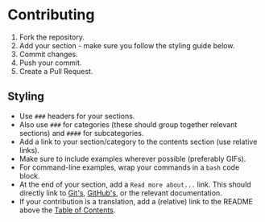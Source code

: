 # Contributing

1. Fork the repository.
2. Add your section - make sure you follow the styling guide below.
3. Commit changes.
4. Push your commit.
5. Create a Pull Request.

## Styling

- Use `###` headers for your sections.
- Also use `###` for categories (these should group together relevant sections) and `####` for subcategories.
- Add a link to your section/category to the contents section (use relative links).
- Make sure to include examples wherever possible (preferably GIFs).
- For command-line examples, wrap your commands in a `bash` code block.
- At the end of your section, add a `Read more about...` link. This should directly link to [Git's](http://git-scm.com/docs), [GitHub's](https://help.github.com), or the relevant documentation.
- If your contribution is a translation, add a (relative) link to the README above the [Table of Contents](README.md#table-of-contents).
